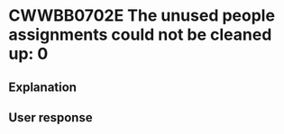 # CWWBB0702E The unused people assignments could not be cleaned up: 0

## Explanation

## User response